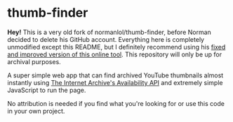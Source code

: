 # thumb-finder
**Hey!** This is a very old fork of normanlol/thumb-finder, before Norman decided to delete his GitHub account. Everything here is completely unmodified except this README, but I definitely recommend using his [fixed and improved version of this online tool](https://munkaylol.github.io/thumbnail-finder-revived/). This repository will only be up for archival purposes.

A super simple web app that can find archived YouTube thumbnails almost instantly using [The Internet Archive's Availability API](https://archive.org/help/wayback_api.php) and extremely simple JavaScript to run the page.

No attribution is needed if you find what you're looking for or use this code in your own project.
